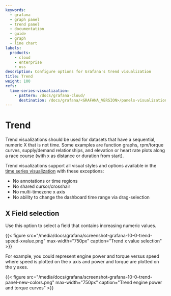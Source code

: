 ```yaml
---
keywords:
  - grafana
  - graph panel
  - trend panel
  - documentation
  - guide
  - graph
  - line chart
labels:
  products:
    - cloud
    - enterprise
    - oss
description: Configure options for Grafana's trend visualization
title: Trend
weight: 100
refs:
  time-series-visualization:
    - pattern: /docs/grafana-cloud/
      destination: /docs/grafana/<GRAFANA_VERSION>/panels-visualizations/visualizations/time-series/
---
```


# Trend

Trend visualizations should be used for datasets that have a sequential, numeric X that is not time. Some examples are function graphs, rpm/torque curves, supply/demand relationships, and elevation or heart rate plots along a race course (with x as distance or duration from start).

Trend visualizations support all visual styles and options available in the [time series visualization](ref:time-series-visualization) with these exceptions:

- No annotations or time regions
- No shared cursor/crosshair
- No multi-timezone x axis
- No ability to change the dashboard time range via drag-selection

## X Field selection

Use this option to select a field that contains increasing numeric values.

{{< figure src="/media/docs/grafana/screenshot-grafana-10-0-trend-speed-xvalue.png" max-width="750px" caption="Trend x value selection" >}}

For example, you could represent engine power and torque versus speed where speed is plotted on the x axis and power and torque are plotted on the y axes.

{{< figure src="/media/docs/grafana/screenshot-grafana-10-0-trend-panel-new-colors.png" max-width="750px" caption="Trend engine power and torque curves" >}}
